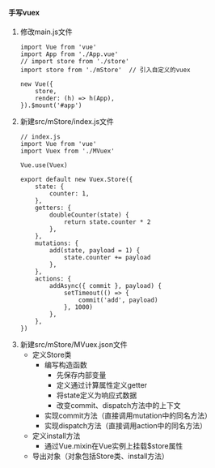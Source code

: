 <!--
 * @Author: mengbing mengbingg@outlook.com
 * @Date: 2022-08-02 18:11:19
 * @LastEditors: mengbing mengbingg@outlook.com
 * @LastEditTime: 2022-08-05 14:20:23
 * @Descripttion: 项目说明
-->
#### 手写vuex
1. 修改main.js文件
    ```
    import Vue from 'vue'
    import App from './App.vue'
    // import store from './store'
    import store from './mStore'  // 引入自定义的vuex

    new Vue({
        store,
        render: (h) => h(App),
    }).$mount('#app')
    ```
2. 新建src/mStore/index.js文件
    ```
    // index.js
    import Vue from 'vue'
    import Vuex from './MVuex'

    Vue.use(Vuex)

    export default new Vuex.Store({
        state: {
            counter: 1,
        },
        getters: {
            doubleCounter(state) {
                return state.counter * 2
            },
        },
        mutations: {
            add(state, payload = 1) {
                state.counter += payload
            },
        },
        actions: {
            addAsync({ commit }, payload) {
                setTimeout(() => {
                    commit('add', payload)
                }, 1000)
            },
        },
    })
    ```
3. 新建src/mStore/MVuex.json文件
    - 定义Store类
        - 编写构造函数
            - 先保存内部变量
            - 定义通过计算属性定义getter
            - 将state定义为响应式数据
            - 改变commit、dispatch方法中的上下文
        - 实现commit方法（直接调用mutation中的同名方法）
        - 实现dispatch方法（直接调用action中的同名方法）
    - 定义install方法
        - 通过Vue.mixin在Vue实例上挂载$store属性
    - 导出对象（对象包括Store类、install方法）